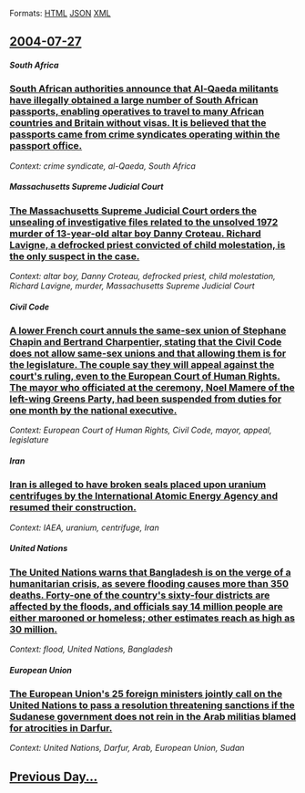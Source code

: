 
Formats: [HTML](2004/07/27/index.html)  [JSON](2004/07/27/index.json)  [XML](2004/07/27/index.xml)  

## [2004-07-27](/news/2004/07/27/index.md)

##### South Africa
### [ South African authorities announce that Al-Qaeda militants have illegally obtained a large number of South African passports, enabling operatives to travel to many African countries and Britain without visas. It is believed that the passports came from crime syndicates operating within the passport office. ](/news/2004/07/27/south-african-authorities-announce-that-al-qaeda-militants-have-illegally-obtained-a-large-number-of-south-african-passports-enabling-oper.md)
_Context: crime syndicate, al-Qaeda, South Africa_

##### Massachusetts Supreme Judicial Court
### [ The Massachusetts Supreme Judicial Court orders the unsealing of investigative files related to the unsolved 1972 murder of 13-year-old altar boy Danny Croteau. Richard Lavigne, a defrocked priest convicted of child molestation, is the only suspect in the case. ](/news/2004/07/27/the-massachusetts-supreme-judicial-court-orders-the-unsealing-of-investigative-files-related-to-the-unsolved-1972-murder-of-13-year-old-alt.md)
_Context: altar boy, Danny Croteau, defrocked priest, child molestation, Richard Lavigne, murder, Massachusetts Supreme Judicial Court_

##### Civil Code
### [ A lower French court annuls the same-sex union of Stephane Chapin and Bertrand Charpentier, stating that the Civil Code does not allow same-sex unions and that allowing them is for the legislature. The couple say they will appeal against the court's ruling, even to the European Court of Human Rights. The mayor who officiated at the ceremony, Noel Mamere of the left-wing Greens Party, had been suspended from duties for one month by the national executive. ](/news/2004/07/27/a-lower-french-court-annuls-the-same-sex-union-of-stephane-chapin-and-bertrand-charpentier-stating-that-the-civil-code-does-not-allow-same.md)
_Context: European Court of Human Rights, Civil Code, mayor, appeal, legislature_

##### Iran
### [ Iran is alleged to have broken seals placed upon uranium centrifuges by the International Atomic Energy Agency and resumed their construction. ](/news/2004/07/27/iran-is-alleged-to-have-broken-seals-placed-upon-uranium-centrifuges-by-the-international-atomic-energy-agency-and-resumed-their-constructi.md)
_Context: IAEA, uranium, centrifuge, Iran_

##### United Nations
### [ The United Nations warns that Bangladesh is on the verge of a humanitarian crisis, as severe flooding causes more than 350 deaths. Forty-one of the country's sixty-four districts are affected by the floods, and officials say 14 million people are either marooned or homeless; other estimates reach as high as 30 million. ](/news/2004/07/27/the-united-nations-warns-that-bangladesh-is-on-the-verge-of-a-humanitarian-crisis-as-severe-flooding-causes-more-than-350-deaths-forty-on.md)
_Context: flood, United Nations, Bangladesh_

##### European Union
### [ The European Union's 25 foreign ministers jointly call on the United Nations to pass a resolution threatening sanctions if the Sudanese government does not rein in the Arab militias blamed for atrocities in Darfur. ](/news/2004/07/27/the-european-union-s-25-foreign-ministers-jointly-call-on-the-united-nations-to-pass-a-resolution-threatening-sanctions-if-the-sudanese-gov.md)
_Context: United Nations, Darfur, Arab, European Union, Sudan_

## [Previous Day...](/news/2004/07/26/index.md)

